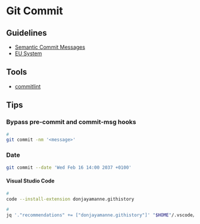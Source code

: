 # Git Commit

## Guidelines

- [Semantic Commit Messages](https://sparkbox.com/foundry/semantic_commit_messages)
- [EU System](https://ec.europa.eu/component-library/v1.15.0/eu/docs/conventions/git/)

## Tools

- [commitlint](/conventional-changelog/commitlint.md)

<!--
- [semantic-release](/semantic-release.md)
-->

## Tips

### Bypass pre-commit and commit-msg hooks

```sh
#
git commit -nm '<message>'
```

### Date

```sh
git commit --date 'Wed Feb 16 14:00 2037 +0100'
```

#### Visual Studio Code

```sh
#
code --install-extension donjayamanne.githistory

#
jq '."recommendations" += ["donjayamanne.githistory"]' "$HOME"/.vscode/extensions.json | sponge "$HOME"/.vscode/extensions.json
```
